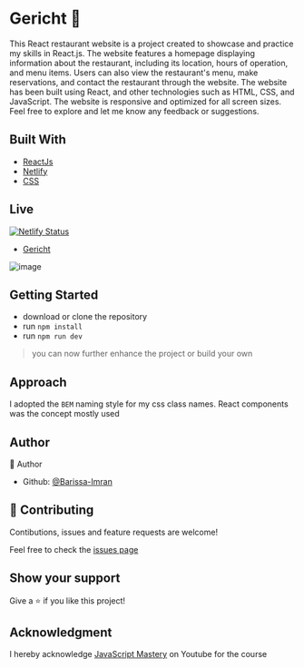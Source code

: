 # Gericht :fork_and_knife:

This React restaurant website is a project created to showcase and practice my skills in React.js. The website features a homepage displaying information about the restaurant, including its location, hours of operation, and menu items. Users can also view the restaurant's menu, make reservations, and contact the restaurant through the website. The website has been built using React, and other technologies such as HTML, CSS, and JavaScript. The website is responsive and optimized for all screen sizes. Feel free to explore and let me know any feedback or suggestions.

## Built With
- [ReactJs](https://beta.reactjs.org)
- [Netlify](https://www.netlify.com)
- [CSS](https://developer.mozilla.org/en-US/docs/Web/CSS)

## Live
[![Netlify Status](https://api.netlify.com/api/v1/badges/19097ea7-cb1a-4180-96d9-c02cd931b084/deploy-status)](https://app.netlify.com/sites/imrangericht/deploys)
- [Gericht](https://imrangericht.netlify.app/)

![image](https://user-images.githubusercontent.com/74467681/215309891-35f0e45a-db3f-4c37-bdce-99cbb4bf540c.png)

## Getting Started
- download or clone the repository
- run `npm install`
- run `npm run dev`
> you can now further enhance the project or build your own

## Approach
I adopted the `BEM` naming style for my css class names. React components was the concept mostly used

## Author
:bust_in_silhouette: Author

- Github: [@Barissa-Imran](https://github.com/Barissa-Imran)

## :handshake: Contributing
Contibutions, issues and feature requests are welcome!

Feel free to check the [issues page](https://github.com/Barissa-Imran/react-restaurant/issues)

## Show your support
Give a :star: if you like this project!

## Acknowledgment
I hereby acknowledge [JavaScript Mastery](https://www.youtube.com/watch?v=_oO4Qi5aVZs&list=PL6QREj8te1P6CkO_4OIK1-nwG5OxCD5tR&index=7) on Youtube for the course
